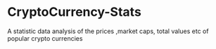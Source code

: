 # CryptoCurrency-Stats
A statistic data analysis of the prices ,market caps, total values etc of popular crypto currencies 
